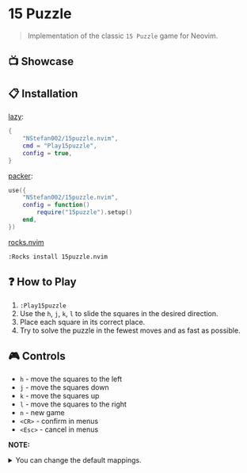 # 15 Puzzle

> Implementation of the classic `15 Puzzle` game for Neovim.

## 📺 Showcase

## 📋 Installation

[lazy](https://github.com/folke/lazy.nvim):

```lua
{
    "NStefan002/15puzzle.nvim",
    cmd = "Play15puzzle",
    config = true,
}
```

[packer](https://github.com/wbthomason/packer.nvim):

```lua
use({
    "NStefan002/15puzzle.nvim",
    config = function()
        require("15puzzle").setup()
    end,
})
```

[rocks.nvim](https://github.com/nvim-neorocks/rocks.nvim)

`:Rocks install 15puzzle.nvim`

## ❓ How to Play

1. `:Play15puzzle`
2. Use the `h`, `j`, `k`, `l` to slide the squares in the desired direction.
3. Place each square in its correct place.
4. Try to solve the puzzle in the fewest moves and as fast as possible.

## 🎮 Controls

-   `h` - move the squares to the left
-   `j` - move the squares down
-   `k` - move the squares up
-   `l` - move the squares to the right
-   `n` - new game
-   `<CR>` - confirm in menus
-   `<Esc>` - cancel in menus

**NOTE:**

<details>
    <summary>You can change the default mappings.</summary>


```lua
require("15puzzle").setup({
    keys = {
        up = "<Up>",
        down = "<Down>",
        left = "<Left>",
        right = "<Right>",
        new_game = "N",
        confirm = "y",
        cancel = "n",
    },
})
```
</details>
